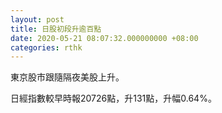 ```yaml
---
layout: post
title: 日股初段升逾百點
date: 2020-05-21 08:07:32.000000000 +08:00
categories: rthk
---
```


東京股市跟隨隔夜美股上升。

日經指數較早時報20726點，升131點，升幅0.64%。
